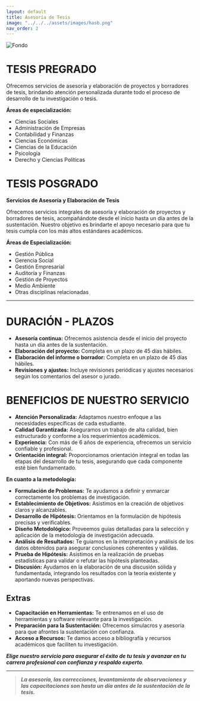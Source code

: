 ```yaml
---
layout: default
title: Asesoría de Tesis
image: "../../../assets/images/hasb.png"
nav_order: 2
---
```

![Fondo](/assets/images/fondo.png)

# **TESIS PREGRADO**

Ofrecemos servicios de asesoría y elaboración de proyectos y borradores de tesis, brindando atención personalizada durante todo el proceso de desarrollo de tu investigación o tesis.

**Áreas de especialización:**

- Ciencias Sociales
- Administración de Empresas
- Contabilidad y Finanzas
- Ciencias Económicas
- Ciencias de la Educación
- Psicología
- Derecho y Ciencias Políticas

# **TESIS POSGRADO**

**Servicios de Asesoría y Elaboración de Tesis**

Ofrecemos servicios integrales de asesoría y elaboración de proyectos y borradores de tesis, acompañándote desde el inicio hasta un día antes de la sustentación. Nuestro objetivo es brindarte el apoyo necesario para que tu tesis cumpla con los más altos estándares académicos.

**Áreas de Especialización:**

- Gestión Pública
- Gerencia Social
- Gestión Empresarial
- Auditoría y Finanzas
- Gestión de Proyectos
- Medio Ambiente
- Otras disciplinas relacionadas

---

# **DURACIÓN - PLAZOS**

- **Asesoría continua:** Ofrecemos asistencia desde el inicio del proyecto hasta un día antes de la sustentación.
- **Elaboración del proyecto:** Completa en un plazo de 45 días hábiles.
- **Elaboración del informe o borrador:** Completa en un plazo de 45 días hábiles.
- **Revisiones y ajustes:** Incluye revisiones periódicas y ajustes necesarios según los comentarios del asesor o jurado.

# **BENEFICIOS DE NUESTRO SERVICIO**

- **Atención Personalizada:** Adaptamos nuestro enfoque a las necesidades específicas de cada estudiante.
- **Calidad Garantizada:** Aseguramos un trabajo de alta calidad, bien estructurado y conforme a los requerimientos académicos.
- **Experiencia:** Con más de 6 años de experiencia, ofrecemos un servicio confiable y profesional.
- **Orientación integral:** Proporcionamos orientación integral en todas las etapas del desarrollo de tu tesis, asegurando que cada componente esté bien fundamentado.

**En cuanto a la metodología:**

- **Formulación de Problemas:** Te ayudamos a definir y enmarcar correctamente los problemas de investigación.
- **Establecimiento de Objetivos:** Asistimos en la creación de objetivos claros y alcanzables.
- **Desarrollo de Hipótesis:** Orientamos en la formulación de hipótesis precisas y verificables.
- **Diseño Metodológico:** Proveemos guías detalladas para la selección y aplicación de la metodología de investigación adecuada.
- **Análisis de Resultados:** Te guiamos en la interpretación y análisis de los datos obtenidos para asegurar conclusiones coherentes y válidas.
- **Prueba de Hipótesis:** Asistimos en la realización de pruebas estadísticas para validar o refutar las hipótesis planteadas.
- **Discusión:** Ayudamos en la elaboración de una discusión sólida y fundamentada, integrando los resultados con la teoría existente y aportando nuevas perspectivas.

## **Extras**

- **Capacitación en Herramientas:** Te entrenamos en el uso de herramientas y software relevante para la investigación.
- **Preparación para la Sustentación:** Ofrecemos simulacros y asesoría para que afrontes la sustentación con confianza.
- **Acceso a Recursos:** Te damos acceso a bibliografía y recursos académicos que faciliten tu investigación.

_**Elige nuestro servicio para asegurar el éxito de tu tesis y avanzar en tu carrera profesional con confianza y respaldo experto**._

---

> **_La asesoría, las correcciones, levantamiento de observaciones y las capacitaciones son hasta un día antes de la sustentación de la tesis._**
